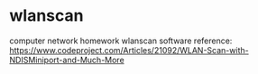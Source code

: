# wlanscan
computer network homework 
wlanscan software
reference: https://www.codeproject.com/Articles/21092/WLAN-Scan-with-NDISMiniport-and-Much-More

